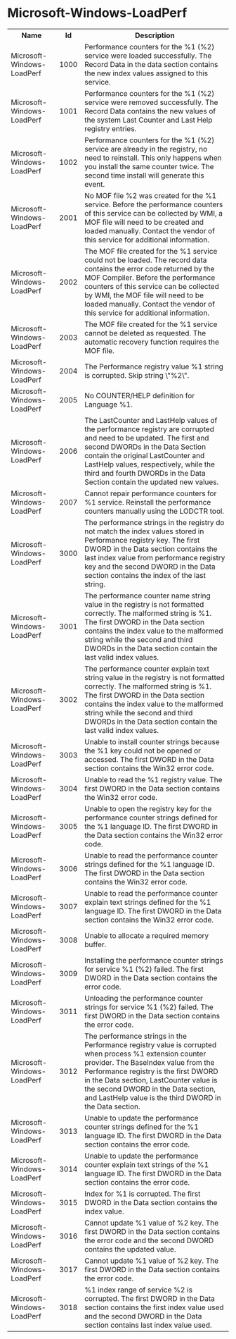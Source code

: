 # Microsoft-Windows-LoadPerf

<table>
<colgroup><col/><col/><col/></colgroup>
<tr><th>Name</th><th>Id</th><th>Description</th></tr>
<tr><td>Microsoft-Windows-LoadPerf</td><td>1000</td><td>Performance counters for the %1 (%2) service were loaded successfully. The Record Data in the data section contains the new index values assigned to this service.</td></tr>
<tr><td>Microsoft-Windows-LoadPerf</td><td>1001</td><td>Performance counters for the %1 (%2) service were removed successfully. The Record Data contains the new values of the system Last Counter and Last Help registry entries.</td></tr>
<tr><td>Microsoft-Windows-LoadPerf</td><td>1002</td><td>Performance counters for the %1 (%2) service are already in the registry, no need to reinstall. This only happens when you install the same counter twice. The second time install will generate this event.</td></tr>
<tr><td>Microsoft-Windows-LoadPerf</td><td>2001</td><td>No MOF file %2 was created for the %1 service. Before the performance counters of this service can be collected by WMI, a MOF file will need to be created and loaded manually. Contact the vendor of this service for additional information.</td></tr>
<tr><td>Microsoft-Windows-LoadPerf</td><td>2002</td><td>The MOF file created for the %1 service could not be loaded. The record data contains the error code returned by the MOF Compiler. Before the performance counters of this service can be collected by WMI, the MOF file will need to be loaded manually. Contact the vendor of this service for additional information.</td></tr>
<tr><td>Microsoft-Windows-LoadPerf</td><td>2003</td><td>The MOF file created for the %1 service cannot be deleted as requested. The automatic recovery function requires the MOF file.</td></tr>
<tr><td>Microsoft-Windows-LoadPerf</td><td>2004</td><td>The Performance registry value %1 string is corrupted. Skip string \&quot;%2\&quot;.</td></tr>
<tr><td>Microsoft-Windows-LoadPerf</td><td>2005</td><td>No COUNTER/HELP definition for Language %1.</td></tr>
<tr><td>Microsoft-Windows-LoadPerf</td><td>2006</td><td>The LastCounter and LastHelp values of the performance registry are corrupted and need to be updated. The first and second DWORDs in the Data Section contain the original LastCounter and LastHelp values, respectively, while the third and fourth DWORDs in the Data Section contain the updated new values.</td></tr>
<tr><td>Microsoft-Windows-LoadPerf</td><td>2007</td><td>Cannot repair performance counters for %1 service. Reinstall the performance counters manually using the LODCTR tool.</td></tr>
<tr><td>Microsoft-Windows-LoadPerf</td><td>3000</td><td>The performance strings in the registry do not match the index values stored in Performance registry key. The first DWORD in the Data section contains the last index value from performance registry key and the second DWORD in the Data section contains the index of the last string.</td></tr>
<tr><td>Microsoft-Windows-LoadPerf</td><td>3001</td><td>The performance counter name string value in the registry is not formatted correctly. The malformed string is %1. The first DWORD in the Data section contains the index value to the malformed string while the second and third DWORDs in the Data section contain the last valid index values.</td></tr>
<tr><td>Microsoft-Windows-LoadPerf</td><td>3002</td><td>The performance counter explain text string value in the registry is not formatted correctly. The malformed string is %1. The first DWORD in the Data section contains the index value to the malformed string while the second and third DWORDs in the Data section contain the last valid index values.</td></tr>
<tr><td>Microsoft-Windows-LoadPerf</td><td>3003</td><td>Unable to install counter strings because the %1 key could not be opened or accessed. The first DWORD in the Data section contains the Win32 error code.</td></tr>
<tr><td>Microsoft-Windows-LoadPerf</td><td>3004</td><td>Unable to read the %1 registry value. The first DWORD in the Data section contains the Win32 error code.</td></tr>
<tr><td>Microsoft-Windows-LoadPerf</td><td>3005</td><td>Unable to open the registry key for the performance counter strings defined for the %1 language ID. The first DWORD in the Data section contains the Win32 error code.</td></tr>
<tr><td>Microsoft-Windows-LoadPerf</td><td>3006</td><td>Unable to read the performance counter strings defined for the %1 language ID. The first DWORD in the Data section contains the Win32 error code.</td></tr>
<tr><td>Microsoft-Windows-LoadPerf</td><td>3007</td><td>Unable to read the performance counter explain text strings defined for the %1 language ID. The first DWORD in the Data section contains the Win32 error code.</td></tr>
<tr><td>Microsoft-Windows-LoadPerf</td><td>3008</td><td>Unable to allocate a required memory buffer.</td></tr>
<tr><td>Microsoft-Windows-LoadPerf</td><td>3009</td><td>Installing the performance counter strings for service %1 (%2) failed. The first DWORD in the Data section contains the error code.</td></tr>
<tr><td>Microsoft-Windows-LoadPerf</td><td>3011</td><td>Unloading the performance counter strings for service %1 (%2) failed. The first DWORD in the Data section contains the error code.</td></tr>
<tr><td>Microsoft-Windows-LoadPerf</td><td>3012</td><td>The performance strings in the Performance registry value is corrupted when process %1 extension counter provider. The BaseIndex value from the Performance registry is the first DWORD in the Data section, LastCounter value is the second DWORD in the Data section, and LastHelp value is the third DWORD in the Data section.</td></tr>
<tr><td>Microsoft-Windows-LoadPerf</td><td>3013</td><td>Unable to update the performance counter strings defined for the %1 language ID. The first DWORD in the Data section contains the error code.</td></tr>
<tr><td>Microsoft-Windows-LoadPerf</td><td>3014</td><td>Unable to update the performance counter explain text strings of the %1 language ID. The first DWORD in the Data section contains the error code.</td></tr>
<tr><td>Microsoft-Windows-LoadPerf</td><td>3015</td><td>Index for %1 is corrupted. The first DWORD in the Data section contains the index value.</td></tr>
<tr><td>Microsoft-Windows-LoadPerf</td><td>3016</td><td>Cannot update %1 value of %2 key. The first DWORD in the Data section contains the error code and the second DWORD contains the updated value.</td></tr>
<tr><td>Microsoft-Windows-LoadPerf</td><td>3017</td><td>Cannot update %1 value of %2 key. The first DWORD in the Data section contains the error code.</td></tr>
<tr><td>Microsoft-Windows-LoadPerf</td><td>3018</td><td>%1 index range of service %2 is corrupted. The first DWORD in the Data section contains the first index value used and the second DWORD in the Data section contains last index value used.</td></tr>
</table>
